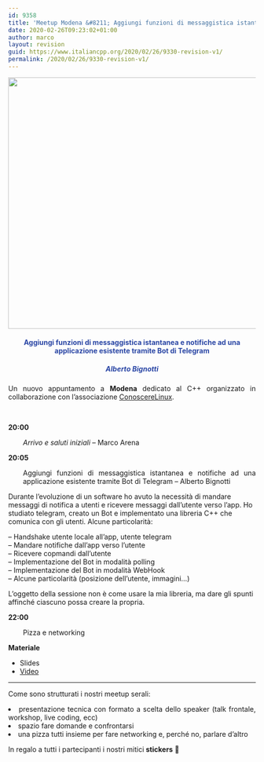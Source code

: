 ```yaml
---
id: 9358
title: 'Meetup Modena &#8211; Aggiungi funzioni di messaggistica istantanea e notifiche ad una applicazione esistente tramite Bot di Telegram'
date: 2020-02-26T09:23:02+01:00
author: marco
layout: revision
guid: https://www.italiancpp.org/2020/02/26/9330-revision-v1/
permalink: /2020/02/26/9330-revision-v1/
---
```

<center>
  <img loading="lazy" class="aligncenter wp-image-9334 size-full" src="https://www.italiancpp.org/wp-content/uploads/2020/01/banner_meetupMo0220.png" alt="" width="1024" height="512" srcset="http://192.168.64.2/wordpress/wp-content/uploads/2020/01/banner_meetupMo0220.png 1024w, http://192.168.64.2/wordpress/wp-content/uploads/2020/01/banner_meetupMo0220-300x150.png 300w, http://192.168.64.2/wordpress/wp-content/uploads/2020/01/banner_meetupMo0220-768x384.png 768w, http://192.168.64.2/wordpress/wp-content/uploads/2020/01/banner_meetupMo0220-600x300.png 600w" sizes="(max-width: 1024px) 100vw, 1024px" />
</center>

<h4 style="text-align: center;">
  <span style="color: #2945a4;">Aggiungi funzioni di messaggistica istantanea e notifiche ad una applicazione esistente tramite Bot di Telegram</span>
</h4>

<h5 style="text-align: center;">
  <span style="color: #2945a4;"><em>Alberto Bignotti</em></span>
</h5>

<p style="text-align: justify;">
  Un nuovo appuntamento a <strong>Modena</strong> dedicato al C++ organizzato in collaborazione con l&#8217;associazione <a href="http://conoscerelinux.org">ConoscereLinux</a>.
</p>

<p style="text-align: justify;">
  <span style="color: #ffffff;"> </span>
</p>

<p style="text-align: justify;">
  <strong>20:00</strong>
</p>

<p style="text-align: justify; padding-left: 30px;">
  <em>Arrivo e saluti iniziali</em> &#8211; Marco Arena
</p>

<p style="text-align: justify;">
  <strong>20:05</strong>
</p>

<p style="text-align: justify; padding-left: 30px;">
  Aggiungi funzioni di messaggistica istantanea e notifiche ad una applicazione esistente tramite Bot di Telegram &#8211; Alberto Bignotti
</p>

Durante l&#8217;evoluzione di un software ho avuto la necessità di mandare messaggi di notifica a utenti e ricevere messaggi dall&#8217;utente verso l&#8217;app. Ho studiato telegram, creato un Bot e implementato una libreria C++ che comunica con gli utenti. Alcune particolarità:

&#8211; Handshake utente locale all&#8217;app, utente telegram  
&#8211; Mandare notifiche dall&#8217;app verso l&#8217;utente  
&#8211; Ricevere copmandi dall&#8217;utente  
&#8211; Implementazione del Bot in modalità polling  
&#8211; Implementazione del Bot in modalità WebHook  
&#8211; Alcune particolarità (posizione dell&#8217;utente, immagini&#8230;)

L&#8217;oggetto della sessione non è come usare la mia libreria, ma dare gli spunti affinché ciascuno possa creare la propria.

**22:00**

<p style="padding-left: 30px;">
  Pizza e networking
</p>

**Materiale**

  * Slides
  * [Video](https://www.youtube.com/watch?v=tsUHES0ItvY)

* * *

<p style="text-align: justify;">
  Come sono strutturati i nostri meetup serali:
</p>

<li style="text-align: justify;">
  presentazione tecnica con formato a scelta dello speaker (talk frontale, workshop, live coding, ecc)
</li>
<li style="text-align: justify;">
  spazio fare domande e confrontarsi
</li>
<li style="text-align: justify;">
  una pizza tutti insieme per fare networking e, perché no, parlare d&#8217;altro
</li>

In regalo a tutti i partecipanti i nostri mitici **stickers** 🙂